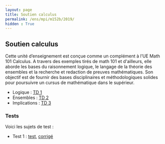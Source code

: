 ```yaml
---
layout: page
title: Soutien calculus
permalink: /ens/mpi/m152b/2019/
hidden : True
---
```



## Soutien calculus

Cette unité d’enseignement est conçue comme un complément à l’UE Math 101 Calculus. A travers des exemples tirés de math 101 et d'ailleurs, elle aborde les bases du raisonnement logique, le langage de la théorie des ensembles et la recherche et redaction de preuves mathématiques. Son objectif est de fournir des bases disciplinaires et méthodologiques solides pour poursuivre un cursus de mathématique dans le supérieur.


- Logique : [TD 1](../td1/pdf)
- Ensembles : [TD 2](../td2.pdf)
- Implications : [TD 3](../td3.pdf)

### Tests

Voici les sujets de test :

- Test 1 : [test](../test.pdf), [corrigé](../test_cor.pdf)